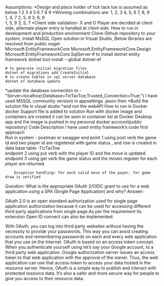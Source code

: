 ﻿Assumptions:
	*Design and place holder of tick tack toe is assumed as below 
	1 2 3
	4 5 6
	7 8 9
	*Winning combinations are:
            1, 2, 3 
            4, 5, 6
            7, 8, 9                        
            1, 4, 7 
            2, 5, 8
            3, 6, 9                        
            1, 5, 9 
            3, 5, 7
	*Client side validation- X and O Player are decided at client side, alternate player entry is handled at client side.
How to run in development and production environment 
	Clone GIthub repository to your system, install MsSQL 
	Open solution in Visual Studio, 
              Below libraries are resolved from public nuget    
         Microsoft.EntityFrameworkCore
         Microsoft.EntityFrameworkCore.Design
         Microsoft.EntityFrameworkCore.SqlServer
        # to install dotnet entity framework
	dotnet tool install --global dotnet-ef

	# to generate initial migration files
	dotnet ef migrations add CreateInitial
	# to create tables in sql server database
	dotnet ef database update         
*update the database connection to  -"Server=localhost;Database=TicTacToe;Trusted_Connection=True;"( I have used MSSQL community version) in appsettings .jason then 
 	 *Build the solution file in visual studio
           	  *and run the webAPI 
 How to run in Docker
	docker Support file is added to solution
	Run with docker 
	Image and containers are created 
	it can be seen in container list at Docker Desktop app
	and the image is pushed in my personal docker account(public repository)
Code Description 
	I have used entity framework’s code first approach  
Run in system - postman or swagger 
end point 1 using post verb the game id and two player id are registered with game status , and row is  created in data base table -TicTacToe  
	endpoint 2 using put verb with the player ID and the move is updated 
	endpoint 3 using get verb the game status and the moves register for each player are returned.
         
        Exception handling: for each valid move of the payer, for game draw is verified  

Question: What is the appropriate OAuth 2/OIDC grant to use for a web application using a SPA (Single 
Page Application) and why?
Answer:

OAuth 2.0 is an open standard authorization used for single page application authorization because it can be used for accessing different third party applications from single page.As per the requirement its extension Open ID connect can also be implemented. 

With OAuth, you can log into third party websites without having the necessity to provide your passwords. This way you can avoid creating accounts and remembering passwords on each and every web application that you use on the Internet.
OAuth is based on an access token concept. When you authenticate yourself using let’s say your Google account, to a third party web application. Google authorization server issues an access token to that web application with the approval of the owner. Thus, the web application can use that access token to access your data hosted in the resource server.  Hence, OAuth is a simple way to publish and interact with protected resource data. It’s also a safer and more secure way for people to give you access to their resource data.


